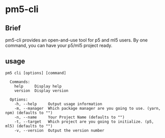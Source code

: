 # pm5-cli

## Brief
pm5-cli provides an open-and-use tool for p5 and ml5 users. By one command, you can have your p5/ml5 project ready.

## usage 
```
pm5 cli [options] [command]
  
  Commands:
    help     Display help
    version  Display version
  
  Options:
    -h, --help     Output usage information
    -m, --manager  Which package manager are you going to use. (yarn, npm) (defaults to "")
    -n, --name     Your Project Name (defaults to "")
    -t, --target   Which project are you going to initialize. (p5, ml5) (defaults to "")
    -v, --version  Output the version number
```
